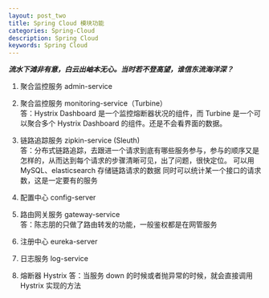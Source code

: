 ```yaml
---
layout: post_two
title: Spring Cloud 模块功能
categories: Spring-Cloud
description: Spring Cloud
keywords: Spring Cloud
---
```


***流水下滩非有意，白云出岫本无心。当时若不登高望，谁信东流海洋深？***

1. 聚合监控服务    admin-service  

2. 聚合监控服务    monitoring-service（Turbine）   
答：Hystrix Dashboard 是一个监控熔断器状况的组件，而 Turbine 是一个可以聚合多个 Hystrix
  Dashboard 的组件。还是不会看界面的数据。
  
3. 链路追踪服务    zipkin-service (Sleuth)  
答：分布式链路追踪，去跟进一个请求到底有哪些服务参与，参与的顺序又是怎样的，从而达到每个请求的步骤清晰可见，出了问题，很快定位。
    可以用 MySQL、elasticsearch 存储链路请求的数据
    同时可以统计某一个接口的请求数，这是一定要有的服务
    
4. 配置中心        config-server  

5. 路由网关服务    gateway-service   
答：陈志朋的只做了路由转发的功能，一般鉴权都是在网管服务

6. 注册中心        eureka-server  

7. 日志服务        log-service

8. 熔断器 Hystrix 
答：当服务 down 的时候或者抛异常的时候，就会直接调用 Hystrix 实现的方法